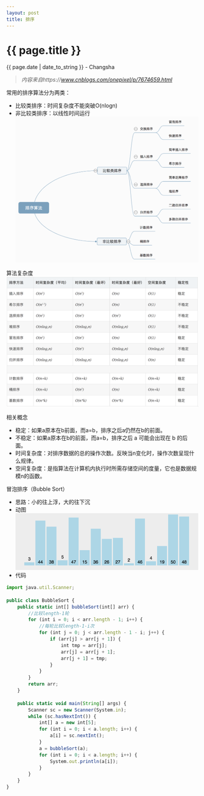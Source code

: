 ```yaml
---
layout: post
title: 排序
---
```


{{ page.title }}
================

<p class="meta">{{ page.date | date_to_string }} - Changsha</p>

> _内容来自https://www.cnblogs.com/onepixel/p/7674659.html_

常用的排序算法分为两类：
+ 比较类排序：时间复杂度不能突破O(nlogn)
+ 非比较类排序：以线性时间运行  
![avatar](/images/posts/2019-03-10/sortCategory.png)  

算法复杂度  
![avatar](/images/posts/2019-03-10/time.png)  

相关概念  
+ 稳定：如果a原本在b前面，而a=b，排序之后a仍然在b的前面。
+ 不稳定：如果a原本在b的前面，而a=b，排序之后 a 可能会出现在 b 的后面。
+ 时间复杂度：对排序数据的总的操作次数。反映当n变化时，操作次数呈现什么规律。
+ 空间复杂度：是指算法在计算机内执行时所需存储空间的度量，它也是数据规模n的函数。 

冒泡排序（Bubble Sort） 
+ 思路：小的往上浮，大的往下沉
+ 动图  
![avatar](/images/posts/2019-03-10/bubbleSort.gif)
+ 代码   
```javascript
import java.util.Scanner;

public class BubbleSort {
    public static int[] bubbleSort(int[] arr) {
        //比较length-1轮
        for (int i = 0; i < arr.length - 1; i++) {
            //每轮比较length-1-i次
            for (int j = 0; j < arr.length - 1 - i; j++) {
                if (arr[j] > arr[j + 1]) {
                    int tmp = arr[j];
                    arr[j] = arr[j + 1];
                    arr[j + 1] = tmp;
                }
            }
        }
        return arr;
    }

    public static void main(String[] args) {
        Scanner sc = new Scanner(System.in);
        while (sc.hasNextInt()) {
            int[] a = new int[5];
            for (int i = 0; i < a.length; i++) {
                a[i] = sc.nextInt();
            }
            a = bubbleSort(a);
            for (int i = 0; i < a.length; i++) {
                System.out.println(a[i]);
            }
        }
    }
}
```